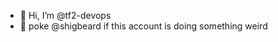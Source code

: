 - 👋 Hi, I’m @tf2-devops
- 👀 poke @shigbeard if this account is doing something weird

<!---
tf2-devops/tf2-devops is a ✨ special ✨ repository because its `README.md` (this file) appears on your GitHub profile.
You can click the Preview link to take a look at your changes.
--->
